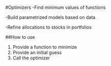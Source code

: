 #Optimizers
-Find minimum values of functions

-Build parametrized models based on data

-Refine allocations to stocks in portfolios

##How to use
1. Provide a function to minimize
2. Provide an initial guess
3. Call the optimizer

